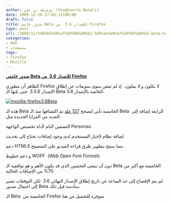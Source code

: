 ```yaml
---
author: يوغرطة بن علي (Youghourta Benali)
date: 2009-12-18 17:03:11+00:00
draft: false
title: صدور خامس Beta للإصدار 3.6  من Firefox
type: post
url: /2009/12/%d8%b5%d8%af%d9%88%d8%b1-%d8%ae%d8%a7%d9%85%d8%b3-beta-%d9%84%d9%84%d8%a5%d8%b5%d8%af%d8%a7%d8%b1-3-6-%d9%85%d9%86-firefox/
categories:
- Web
- متصفحات
tags:
- Firefox
- Mozilla
---
```


[**صدور خامس Beta للإصدار 3.6  من Firefox**](http://www.it-scoop.com/2009/12/%d8%b5%d8%af%d9%88%d8%b1-%d8%ae%d8%a7%d9%85%d8%b3-beta-%d9%84%d9%84%d8%a5%d8%b5%d8%af%d8%a7%d8%b1-3-6-%d9%85%d9%86-firefox/)



الظاهر أن مطوري Firefox لا يكلون و لا يملون،  إذ لم تمض سوى سويعات عن إطلاق الإصدار 3.5.6  حتى تلتها الـ Beta الخاصة بالإصدار 3.6.

[![mozilla-firefox3.6Beta](http://www.it-scoop.com/wp-content/uploads/2009/11/mozilla-firefox3.6Beta.jpg)
](http://www.it-scoop.com/2009/12/%d8%b5%d8%af%d9%88%d8%b1-%d8%ae%d8%a7%d9%85%d8%b3-beta-%d9%84%d9%84%d8%a5%d8%b5%d8%af%d8%a7%d8%b1-3-6-%d9%85%d9%86-firefox/)

هذه الـ Beta الخامسة تأتي لتصحح [127 علة](https://bugzilla.mozilla.org/buglist.cgi?quicksearch=ALL%20status1.9.2:beta5-fixed) تم اكتشافها منذ الـ Beta  الرابعة إضافة إلى العديد من المزايا الجديدة مثل:

التضمين التام لأداة تخصيص الواجهة Personas.

إضافة نظام لإخبار المستخدم لدى وجود إضافات تحتاج إلى تحديث

دعم HTML5 مما سمح بتطوير طرق قراءة الفيديو على المتصفح.

و دعم خطوط WOFF  (_Web Open Font Format_).

دون أن ننسى التحسين الذي قد يكون الأهم و هو توافقية الـ Beta الخامسة مع أكثر من 70% من الإضافات الحالية

لم يتم الإفصاح إلى حد الساعة عن تاريخ إطلاق الإصدار النهائي 3.6  لكن التوقعات تشير إلى احتمال صدور Beta سادسة قبل ذلك.

الـ Beta  الخامسة من Firefox متوفرة للتحميل من هنا
